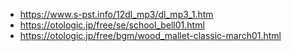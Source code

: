 - https://www.s-pst.info/12dl_mp3/dl_mp3_1.htm
- https://otologic.jp/free/se/school_bell01.html
- https://otologic.jp/free/bgm/wood_mallet-classic-march01.html
